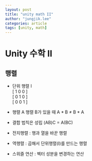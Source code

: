 ```yaml
---
layout: post
title: "unity math II"
author: "jungjik.lee"
categories: article
tags: [unity, math]
---
```


# Unity 수학 II
## 행렬
- 단위 행렬 I \
  [ 1 0 0 ]\
  [ 0 1 0 ]\
  [ 0 0 1 ]

- 행렬 A 행렬 B가 있을 때 A * B ≠ B * A
- 결합 법칙은 성립 (AB)C = A(BC)
- 전치행렬 : 행과 열을 바꾼 행렬
- 역행렬 : 곱해서 단위행렬(I)를 만드는 행렬
- 스위즐 연산 : 벡터 성분을 변경하는 연산

